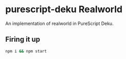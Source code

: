 # purescript-deku Realworld

An implementation of realworld in PureScript Deku.

## Firing it up

```bash
npm i && npm start
```